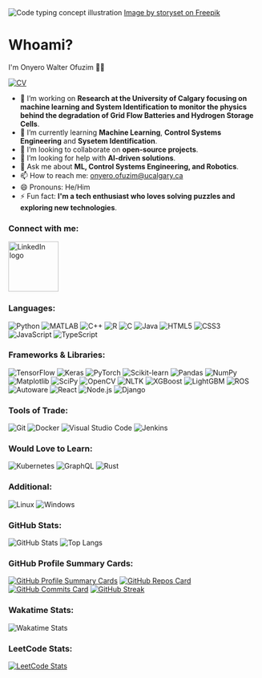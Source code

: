 <img src="https://github.com/Waltberry/Waltberry/assets/63509339/2cc54779-095e-45cc-b5ce-49f923994659" alt="Code typing concept illustration" style="max-width:100%; height:auto;"/>
<a href="https://www.freepik.com/free-vector/code-typing-concept-illustration_10259340.htm#fromView=search&page=1&position=15&uuid=1099da59-1dbb-4560-ac6e-8753878cf749">Image by storyset on Freepik</a>

# Whoami?

I'm Onyero Walter Ofuzim 🧑‍💻

[![CV](https://img.shields.io/badge/CV-Click_here-blue)](https://github.com/Waltberry/CV/blob/main/README.md)

- 🔭 I’m working on **Research at the University of Calgary focusing on machine learning and System Identification to monitor the physics behind the degradation of Grid Flow Batteries and Hydrogen Storage Cells**.
- 🌱 I’m currently learning **Machine Learning**, **Control Systems Engineering** and **Sysetem Identification**.
- 👯 I’m looking to collaborate on **open-source projects**.
- 🤔 I’m looking for help with **AI-driven solutions**.
- 💬 Ask me about **ML, Control Systems Engineering, and Robotics**.
- 📫 How to reach me: [onyero.ofuzim@ucalgary.ca](mailto:onyero.ofuzim@ucalgary.ca)
- 😄 Pronouns: He/Him
- ⚡ Fun fact: **I'm a tech enthusiast who loves solving puzzles and exploring new technologies**.

### Connect with me:
[<img src="https://img.shields.io/badge/LinkedIn-0077B5?style=for-the-badge&logo=linkedin&logoColor=white" alt="LinkedIn logo" width="100">](https://www.linkedin.com/in/onyero-walter-ofuzim-189301107/)

### Languages:
![Python](https://img.shields.io/badge/Python-3776AB?style=for-the-badge&logo=python&logoColor=white)
![MATLAB](https://img.shields.io/badge/MATLAB-0076A8?style=for-the-badge&logo=mathworks&logoColor=red)
![C++](https://img.shields.io/badge/C%2B%2B-00599C?style=for-the-badge&logo=c%2B%2B&logoColor=white)
![R](https://img.shields.io/badge/R-276DC3?style=for-the-badge&logo=r&logoColor=white)
![C](https://img.shields.io/badge/C-A8B9CC?style=for-the-badge&logo=c&logoColor=white)
![Java](https://img.shields.io/badge/Java-007396?style=for-the-badge&logo=java&logoColor=white)
![HTML5](https://img.shields.io/badge/HTML5-E34F26?style=for-the-badge&logo=html5&logoColor=white)
![CSS3](https://img.shields.io/badge/CSS3-1572B6?style=for-the-badge&logo=css3&logoColor=white)
![JavaScript](https://img.shields.io/badge/JavaScript-F7DF1E?style=for-the-badge&logo=javascript&logoColor=black)
![TypeScript](https://img.shields.io/badge/TypeScript-007ACC?style=for-the-badge&logo=typescript&logoColor=white)


### Frameworks & Libraries:
![TensorFlow](https://img.shields.io/badge/TensorFlow-FF6F00?style=for-the-badge&logo=tensorflow&logoColor=white)
![Keras](https://img.shields.io/badge/Keras-D00000?style=for-the-badge&logo=keras&logoColor=white)
![PyTorch](https://img.shields.io/badge/PyTorch-EE4C2C?style=for-the-badge&logo=pytorch&logoColor=white)
![Scikit-learn](https://img.shields.io/badge/Scikit--learn-F7931E?style=for-the-badge&logo=scikit-learn&logoColor=white)
![Pandas](https://img.shields.io/badge/Pandas-150458?style=for-the-badge&logo=pandas&logoColor=white)
![NumPy](https://img.shields.io/badge/NumPy-013243?style=for-the-badge&logo=numpy&logoColor=white)
![Matplotlib](https://img.shields.io/badge/Matplotlib-013243?style=for-the-badge&logo=matplotlib&logoColor=white)
![SciPy](https://img.shields.io/badge/SciPy-8CAAE6?style=for-the-badge&logo=scipy&logoColor=white)
![OpenCV](https://img.shields.io/badge/OpenCV-5C3EE8?style=for-the-badge&logo=opencv&logoColor=white)
![NLTK](https://img.shields.io/badge/NLTK-107C10?style=for-the-badge&logo=nltk&logoColor=white)
![XGBoost](https://img.shields.io/badge/XGBoost-EB4927?style=for-the-badge&logo=xgboost&logoColor=white)
![LightGBM](https://img.shields.io/badge/LightGBM-3A75F0?style=for-the-badge&logo=lightgbm&logoColor=white)
![ROS](https://img.shields.io/badge/ROS-22314E?style=for-the-badge&logo=ros&logoColor=white)
![Autoware](https://img.shields.io/badge/Autoware-0085CA?style=for-the-badge&logo=autoware&logoColor=white)
![React](https://img.shields.io/badge/React-20232A?style=for-the-badge&logo=react&logoColor=61DAFB)
![Node.js](https://img.shields.io/badge/Node.js-339933?style=for-the-badge&logo=nodedotjs&logoColor=white)
![Django](https://img.shields.io/badge/Django-092E20?style=for-the-badge&logo=django&logoColor=white)

### Tools of Trade:
![Git](https://img.shields.io/badge/Git-F05032?style=for-the-badge&logo=git&logoColor=white)
![Docker](https://img.shields.io/badge/Docker-2496ED?style=for-the-badge&logo=docker&logoColor=white)
![Visual Studio Code](https://img.shields.io/badge/Visual_Studio_Code-0078D4?style=for-the-badge&logo=visual%20studio%20code&logoColor=white)
![Jenkins](https://img.shields.io/badge/Jenkins-D24939?style=for-the-badge&logo=jenkins&logoColor=white)


### Would Love to Learn:
![Kubernetes](https://img.shields.io/badge/Kubernetes-326CE5?style=for-the-badge&logo=kubernetes&logoColor=white)
![GraphQL](https://img.shields.io/badge/GraphQL-E10098?style=for-the-badge&logo=graphql&logoColor=white)
![Rust](https://img.shields.io/badge/Rust-000000?style=for-the-badge&logo=rust&logoColor=white)

### Additional:
![Linux](https://img.shields.io/badge/Linux-FCC624?style=for-the-badge&logo=linux&logoColor=black)
![Windows](https://img.shields.io/badge/Windows-0078D6?style=for-the-badge&logo=windows&logoColor=white)

### GitHub Stats:
![GitHub Stats](https://github-readme-stats.vercel.app/api?username=Waltberry&show_icons=true&theme=radical)
![Top Langs](https://github-readme-stats.vercel.app/api/top-langs/?username=Waltberry&layout=compact&theme=radical)

### GitHub Profile Summary Cards:
[![GitHub Profile Summary Cards](https://github-profile-summary-cards.vercel.app/api/cards/profile-details?username=Waltberry&theme=vue)](https://github.com/Waltberry)
[![GitHub Repos Card](https://github-profile-summary-cards.vercel.app/api/cards/repos-per-language?username=Waltberry&theme=vue)](https://github.com/Waltberry)
[![GitHub Commits Card](https://github-profile-summary-cards.vercel.app/api/cards/most-commit-language?username=Waltberry&theme=vue)](https://github.com/Waltberry)
[![GitHub Streak](https://github-readme-streak-stats.herokuapp.com/?user=Waltberry&theme=vue)](https://github.com/Waltberry)

### Wakatime Stats:
![Wakatime Stats](https://github-readme-stats.vercel.app/api/wakatime?username=Waltberry&layout=compact&theme=radical)

### LeetCode Stats:
[![LeetCode Stats](https://leetcard.jacoblin.cool/MadWalt?theme=light&font=Baloo%202&ext=heatmap)](https://leetcode.com/u/MadWalt/)



